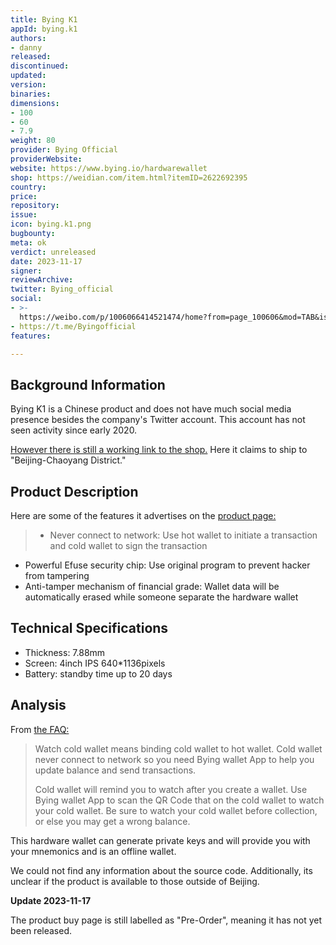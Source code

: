 ```yaml
---
title: Bying K1
appId: bying.k1
authors:
- danny
released: 
discontinued: 
updated: 
version: 
binaries: 
dimensions:
- 100
- 60
- 7.9
weight: 80
provider: Bying Official
providerWebsite: 
website: https://www.bying.io/hardwarewallet
shop: https://weidian.com/item.html?itemID=2622692395
country: 
price: 
repository: 
issue: 
icon: bying.k1.png
bugbounty: 
meta: ok
verdict: unreleased
date: 2023-11-17
signer: 
reviewArchive: 
twitter: Bying_official
social:
- >-
  https://weibo.com/p/1006066414521474/home?from=page_100606&mod=TAB&is_all=1#place
- https://t.me/Byingofficial
features: 

---
```


## Background Information

Bying K1 is a Chinese product and does not have much social media presence besides the company's Twitter account. This account has not seen activity since early 2020.

[However there is still a working link to the shop.](https://weidian.com/item.html?itemID=2622692395) Here it claims to ship to "Beijing-Chaoyang District."

## Product Description 

Here are some of the features it advertises on the [product page:](https://www.bying.io/bying/hardwarewallet)

>- Never connect to network: Use hot wallet to initiate a transaction and cold wallet to sign the transaction
- Powerful Efuse security chip: Use original program to prevent hacker from tampering
- Anti-tamper mechanism of financial grade: Wallet data will be automatically erased while someone separate the hardware wallet

## Technical Specifications

- Thickness: 7.88mm
- Screen: 4inch IPS 640*1136pixels
- Battery: standby time up to 20 days

## Analysis 

From [the FAQ:](https://bying.io/help)

> Watch cold wallet means binding cold wallet to hot wallet. Cold wallet never connect to network so you need Bying wallet App to help you update balance and send transactions.
>
> Cold wallet will remind you to watch after you create a wallet. Use Bying wallet App to scan the QR Code that on the cold wallet to watch your cold wallet. Be sure to watch your cold wallet before collection, or else you may get a wrong balance.

This hardware wallet can generate private keys and will provide you with your mnemonics and is an offline wallet. 

We could not find any information about the source code. Additionally, its unclear if the product is available to those outside of Beijing.

**Update 2023-11-17**

The product buy page is still labelled as "Pre-Order", meaning it has not yet been released.